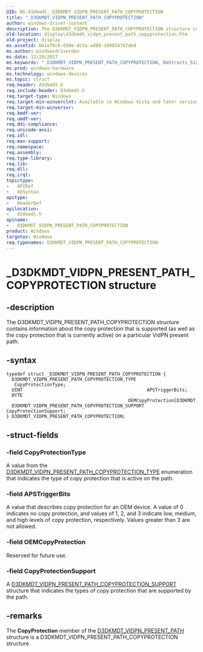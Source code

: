 ```yaml
---
UID: NS:d3dkmdt._D3DKMDT_VIDPN_PRESENT_PATH_COPYPROTECTION
title: "_D3DKMDT_VIDPN_PRESENT_PATH_COPYPROTECTION"
author: windows-driver-content
description: The D3DKMDT_VIDPN_PRESENT_PATH_COPYPROTECTION structure contains information about the copy protection that is supported (as well as the copy protection that is currently active) on a particular VidPN present path.
old-location: display\d3dkmdt_vidpn_present_path_copyprotection.htm
old-project: display
ms.assetid: 661e70c6-d99e-4c5a-ad88-3dd854747de4
ms.author: windowsdriverdev
ms.date: 12/29/2017
ms.keywords: "_D3DKMDT_VIDPN_PRESENT_PATH_COPYPROTECTION, DmStructs_512b61d6-627d-4423-93ba-0f28ac340e51.xml, D3DKMDT_VIDPN_PRESENT_PATH_COPYPROTECTION structure [Display Devices], display.d3dkmdt_vidpn_present_path_copyprotection, D3DKMDT_VIDPN_PRESENT_PATH_COPYPROTECTION, d3dkmdt/D3DKMDT_VIDPN_PRESENT_PATH_COPYPROTECTION"
ms.prod: windows-hardware
ms.technology: windows-devices
ms.topic: struct
req.header: d3dkmdt.h
req.include-header: D3dkmdt.h
req.target-type: Windows
req.target-min-winverclnt: Available in Windows Vista and later versions of the Windows operating systems.
req.target-min-winversvr: 
req.kmdf-ver: 
req.umdf-ver: 
req.ddi-compliance: 
req.unicode-ansi: 
req.idl: 
req.max-support: 
req.namespace: 
req.assembly: 
req.type-library: 
req.lib: 
req.dll: 
req.irql: 
topictype:
-	APIRef
-	kbSyntax
apitype:
-	HeaderDef
apilocation:
-	d3dkmdt.h
apiname:
-	D3DKMDT_VIDPN_PRESENT_PATH_COPYPROTECTION
product: Windows
targetos: Windows
req.typenames: D3DKMDT_VIDPN_PRESENT_PATH_COPYPROTECTION
---
```


# _D3DKMDT_VIDPN_PRESENT_PATH_COPYPROTECTION structure


## -description


The D3DKMDT_VIDPN_PRESENT_PATH_COPYPROTECTION structure contains information about the copy protection that is supported (as well as the copy protection that is currently active) on a particular VidPN present path.


## -syntax


````
typedef struct _D3DKMDT_VIDPN_PRESENT_PATH_COPYPROTECTION {
  D3DKMDT_VIDPN_PRESENT_PATH_COPYPROTECTION_TYPE    CopyProtectionType;
  UINT                                              APSTriggerBits;
  BYTE                                              OEMCopyProtection[D3DKMDT_MACROVISION_OEMCOPYPROTECTION_SIZE];
  D3DKMDT_VIDPN_PRESENT_PATH_COPYPROTECTION_SUPPORT CopyProtectionSupport;
} D3DKMDT_VIDPN_PRESENT_PATH_COPYPROTECTION;
````


## -struct-fields




### -field CopyProtectionType

A value from the <a href="..\d3dkmdt\ne-d3dkmdt-_d3dkmdt_vidpn_present_path_copyprotection_type.md">D3DKMDT_VIDPN_PRESENT_PATH_COPYPROTECTION_TYPE</a> enumeration that indicates the type of copy protection that is active on the path.


### -field APSTriggerBits

A value that describes copy protection for an OEM device. A value of 0 indicates no copy protection, and values of 1, 2, and 3 indicate low, medium, and high levels of copy protection, respectively. Values greater than 3 are not allowed.


### -field OEMCopyProtection

Reserved for future use.


### -field CopyProtectionSupport

A <a href="..\d3dkmdt\ns-d3dkmdt-_d3dkmdt_vidpn_present_path_copyprotection_support.md">D3DKMDT_VIDPN_PRESENT_PATH_COPYPROTECTION_SUPPORT</a> structure that indicates the types of copy protection that are supported by the path.


## -remarks


The <b>CopyProtection</b> member of the  <a href="..\d3dkmdt\ns-d3dkmdt-_d3dkmdt_vidpn_present_path.md">D3DKMDT_VIDPN_PRESENT_PATH</a> structure is a D3DKMDT_VIDPN_PRESENT_PATH_COPYPROTECTION structure.


